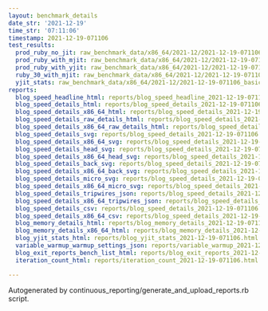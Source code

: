 ```yaml
---
layout: benchmark_details
date_str: '2021-12-19'
time_str: '07:11:06'
timestamp: 2021-12-19-071106
test_results:
  prod_ruby_no_jit: raw_benchmark_data/x86_64/2021-12/2021-12-19-071106_basic_benchmark_prod_ruby_no_jit.json
  prod_ruby_with_mjit: raw_benchmark_data/x86_64/2021-12/2021-12-19-071106_basic_benchmark_prod_ruby_with_mjit.json
  prod_ruby_with_yjit: raw_benchmark_data/x86_64/2021-12/2021-12-19-071106_basic_benchmark_prod_ruby_with_yjit.json
  ruby_30_with_mjit: raw_benchmark_data/x86_64/2021-12/2021-12-19-071106_basic_benchmark_ruby_30_with_mjit.json
  yjit_stats: raw_benchmark_data/x86_64/2021-12/2021-12-19-071106_basic_benchmark_yjit_stats.json
reports:
  blog_speed_headline_html: reports/blog_speed_headline_2021-12-19-071106.html
  blog_speed_details_html: reports/blog_speed_details_2021-12-19-071106.html
  blog_speed_details_x86_64_html: reports/blog_speed_details_2021-12-19-071106.x86_64.html
  blog_speed_details_raw_details_html: reports/blog_speed_details_2021-12-19-071106.raw_details.html
  blog_speed_details_x86_64_raw_details_html: reports/blog_speed_details_2021-12-19-071106.x86_64.raw_details.html
  blog_speed_details_svg: reports/blog_speed_details_2021-12-19-071106.svg
  blog_speed_details_x86_64_svg: reports/blog_speed_details_2021-12-19-071106.x86_64.svg
  blog_speed_details_head_svg: reports/blog_speed_details_2021-12-19-071106.head.svg
  blog_speed_details_x86_64_head_svg: reports/blog_speed_details_2021-12-19-071106.x86_64.head.svg
  blog_speed_details_back_svg: reports/blog_speed_details_2021-12-19-071106.back.svg
  blog_speed_details_x86_64_back_svg: reports/blog_speed_details_2021-12-19-071106.x86_64.back.svg
  blog_speed_details_micro_svg: reports/blog_speed_details_2021-12-19-071106.micro.svg
  blog_speed_details_x86_64_micro_svg: reports/blog_speed_details_2021-12-19-071106.x86_64.micro.svg
  blog_speed_details_tripwires_json: reports/blog_speed_details_2021-12-19-071106.tripwires.json
  blog_speed_details_x86_64_tripwires_json: reports/blog_speed_details_2021-12-19-071106.x86_64.tripwires.json
  blog_speed_details_csv: reports/blog_speed_details_2021-12-19-071106.csv
  blog_speed_details_x86_64_csv: reports/blog_speed_details_2021-12-19-071106.x86_64.csv
  blog_memory_details_html: reports/blog_memory_details_2021-12-19-071106.html
  blog_memory_details_x86_64_html: reports/blog_memory_details_2021-12-19-071106.x86_64.html
  blog_yjit_stats_html: reports/blog_yjit_stats_2021-12-19-071106.html
  variable_warmup_warmup_settings_json: reports/variable_warmup_2021-12-19-071106.warmup_settings.json
  blog_exit_reports_bench_list_html: reports/blog_exit_reports_2021-12-19-071106.bench_list.html
  iteration_count_html: reports/iteration_count_2021-12-19-071106.html

---
```

Autogenerated by continuous_reporting/generate_and_upload_reports.rb script.
